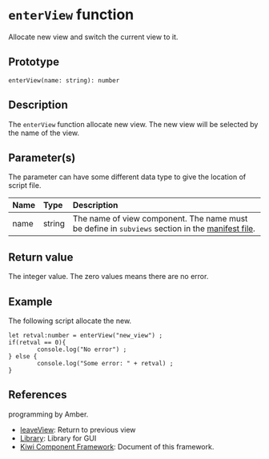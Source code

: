 # `enterView` function
Allocate new view and switch the current view to it.

## Prototype
````
enterView(name: string): number
````

## Description
The `enterView` function allocate new view. The new view will be selected by the name of the view.

## Parameter(s)
The parameter can have some different data type to give the location of script file.

|Name      |Type   |Description                        |
|:--       |:--    |:--                                |
|name      |string |The name of view component. The name must be define in `subviews` section in the [manifest file](https://github.com/steelwheels/JSTools/blob/master/Document/jspkg.md).|

## Return value
The integer value. The zero values means there are no error.

## Example
The following script allocate the new.
````
let retval:number = enterView("new_view") ;
if(retval == 0){
        console.log("No error") ;
} else {
        console.log("Some error: " + retval) ;
}
````

## References
programming by Amber.
* [leaveView](https://github.com/steelwheels/KiwiCompnents/blob/master/Document/Function/leaveView.md): Return to previous view
* [Library](https://github.com/steelwheels/KiwiCompnents/blob/master/Document/Library.md): Library for GUI 
* [Kiwi Component Framework](https://github.com/steelwheels/KiwiCompnents): Document of this framework.


